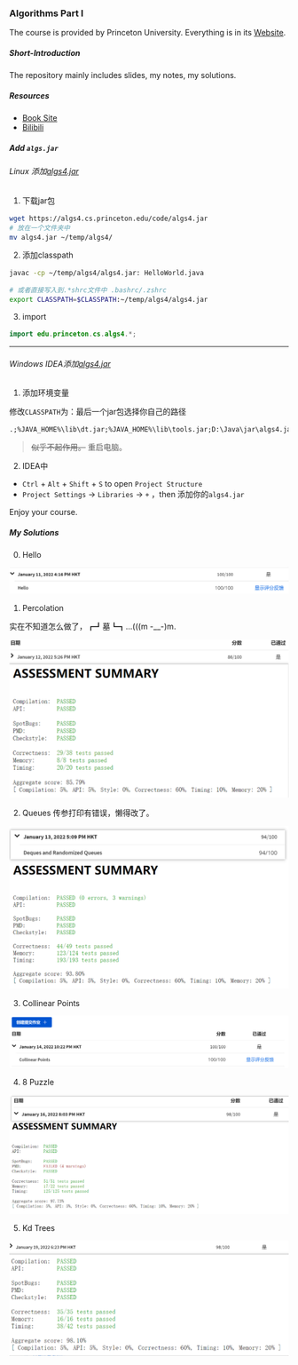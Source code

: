 ### Algorithms Part I

The course is provided by Princeton University. Everything is in its [Website](https://www.coursera.org/learn/algorithms-part1/home/welcome).

##### Short-Introduction

The repository mainly includes slides, my notes, my solutions.

##### Resources

* [Book Site](https://algs4.cs.princeton.edu/home/)
* [Bilibili](https://www.bilibili.com/video/BV1u441127b5)

##### Add `algs.jar`

###### Linux 添加[algs4.jar](https://algs4.cs.princeton.edu/code/algs4.jar)

1. 下载jar包

```bash
wget https://algs4.cs.princeton.edu/code/algs4.jar
# 放在一个文件夹中
mv algs4.jar ~/temp/algs4/
```

2. 添加classpath

```bash
javac -cp ~/temp/algs4/algs4.jar: HelloWorld.java

```

```bash
# 或者直接写入到.*shrc文件中 .bashrc/.zshrc
export CLASSPATH=$CLASSPATH:~/temp/algs4/algs4.jar
```

3. import

```java
import edu.princeton.cs.algs4.*;
```

---

###### Windows IDEA添加[algs4.jar](https://algs4.cs.princeton.edu/code/algs4.jar)

1. 添加环境变量

修改`CLASSPATH`为：最后一个jar包选择你自己的路径

```
.;%JAVA_HOME%\lib\dt.jar;%JAVA_HOME%\lib\tools.jar;D:\Java\jar\algs4.jar
```

> <s>似乎不起作用。</s> 重启电脑。

2. IDEA中

* `Ctrl` + `Alt` + `Shift` + `S`  to open `Project Structure`
* `Project Settings` -> `Libraries` -> `+` ，then 添加你的`algs4.jar`

Enjoy your course.

##### My Solutions

0. Hello

<img src="./img/hello.png" alt="hello" style="zoom:50%;" />

1. Percolation

实在不知道怎么做了，┏┛墓┗┓...(((m -__-)m.

<img src="./img/percolation.png" alt="percolation" style="zoom: 50%;" />

2. Queues
传参打印有错误，懒得改了。
<img src="./img/queues.png" alt="queues" style="zoom:50%;" />

3. Collinear Points
<img src="./img/collinear.png" alt="collinear" style="zoom:50%;" />

4. 8 Puzzle
<img src="./img/8puzzle.png" alt="8puzzle" style="zoom:50%;" />

5. Kd Trees
<img src="./img/kdtree.png" alt="kdtree" style="zoom:50%;" />

